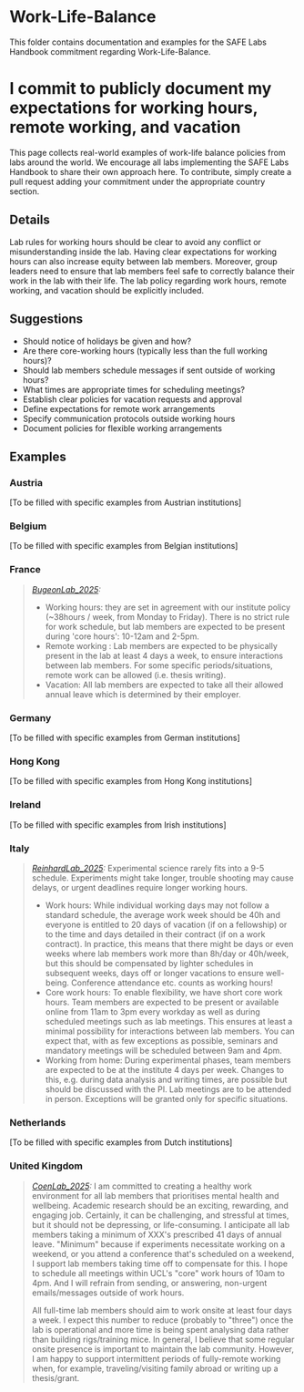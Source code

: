 # Work-Life-Balance

This folder contains documentation and examples for the SAFE Labs Handbook commitment regarding Work-Life-Balance.

# I commit to publicly document my expectations for working hours, remote working, and vacation

This page collects real-world examples of work-life balance policies from labs around the world. We encourage all labs implementing the SAFE Labs Handbook to share their own approach here. To contribute, simply create a pull request adding your commitment under the appropriate country section.

## Details
Lab rules for working hours should be clear to avoid any conflict or misunderstanding inside the lab. Having clear expectations for working hours can also increase equity between lab members. Moreover, group leaders need to ensure that lab members feel safe to correctly balance their work in the lab with their life. The lab policy regarding work hours, remote working, and vacation should be explicitly included.

## Suggestions
- Should notice of holidays be given and how?
- Are there core-working hours (typically less than the full working hours)?
- Should lab members schedule messages if sent outside of working hours?
- What times are appropriate times for scheduling meetings?
- Establish clear policies for vacation requests and approval
- Define expectations for remote work arrangements
- Specify communication protocols outside working hours
- Document policies for flexible working arrangements

## Examples

### Austria
[To be filled with specific examples from Austrian institutions]

### Belgium
[To be filled with specific examples from Belgian institutions]

### France
>_[BugeonLab_2025](https://www.inmed.fr/en/circuits-neuronaux-et-codage-sensoriel):_
>- Working hours: they are set in agreement with our institute policy (~38hours / week, from Monday to Friday). There is no strict rule for work schedule, but lab members are expected to be present during 'core hours': 10-12am and 2-5pm. 
>- Remote working : Lab members are expected to be physically present in the lab at least 4 days a week, to ensure interactions between lab members. For some specific periods/situations, remote work can be allowed (i.e. thesis writing). 
>- Vacation: All lab members are expected to take all their allowed annual leave which is determined by their employer.

### Germany
[To be filled with specific examples from German institutions]

### Hong Kong
[To be filled with specific examples from Hong Kong institutions]

### Ireland
[To be filled with specific examples from Irish institutions]

### Italy
>_[ReinhardLab_2025](https://reinhardlab.org/philosophy):_ Experimental science rarely fits into a 9-5 schedule. Experiments might take longer, trouble shooting may cause delays, or urgent deadlines require longer working hours. 
>- Work hours: While individual working days may not follow a standard schedule, the average work week should be 40h and everyone is entitled to 20 days of vacation (if on a fellowship) or to the time and days detailed in their contract (if on a work contract). In practice, this means that there might be days or even weeks where lab members work more than 8h/day or 40h/week, but this should be compensated by lighter schedules in subsequent weeks, days off or longer vacations to ensure well-being. Conference attendance etc. counts as working hours!
>- Core work hours: To enable flexibility, we have short core work hours. Team members are expected to be present or available online from 11am to 3pm every workday as well as during scheduled meetings such as lab meetings. This ensures at least a minimal possibility for interactions between lab members. You can expect that, with as few exceptions as possible, seminars and mandatory meetings will be scheduled between 9am and 4pm. 
>- Working from home: During experimental phases, team members are expected to be at the institute 4 days per week. Changes to this, e.g. during data analysis and writing times, are possible but should be discussed with the PI. Lab meetings are to be attended in person. Exceptions will be granted only for specific situations.

### Netherlands
[To be filled with specific examples from Dutch institutions]

### United Kingdom
>_[CoenLab_2025](https://coen-lab.com/):_ I am committed to creating a healthy work environment for all lab members that prioritises mental health and wellbeing. Academic research should be an exciting, rewarding, and engaging job. Certainly, it can be challenging, and stressful at times, but it should not be depressing, or life-consuming. I anticipate all lab members taking a minimum of XXX's prescribed 41 days of annual leave. "Minimum" because if experiments necessitate working on a weekend, or you attend a conference that's scheduled on a weekend, I support lab members taking time off to compensate for this. I hope to schedule all meetings within UCL's "core" work hours of 10am to 4pm. And I will refrain from sending, or answering, non-urgent emails/messages outside of work hours.
>
>All full-time lab members should aim to work onsite at least four days a week. I expect this number to reduce (probably to "three") once the lab is operational and more time is being spent analysing data rather than building rigs/training mice. In general, I believe that some regular onsite presence is important to maintain the lab community. However, I am happy to support intermittent periods of fully-remote working when, for example, traveling/visiting family abroad or writing up a thesis/grant.
